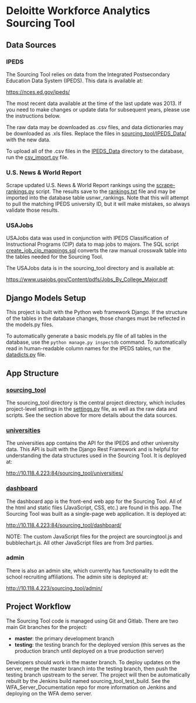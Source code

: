 Deloitte Workforce Analytics Sourcing Tool
===========================================

Data Sources
-------------

### IPEDS

The Sourcing Tool relies on data from the Integrated Postsecondary Education
Data System (IPEDS). This data is available at:

https://nces.ed.gov/ipeds/

The most recent data available at the time of the last update was 2013.
If you need to make changes or update data for subsequent years, please use
the instructions below.

The raw data may be downloaded as .csv files, and data dictionaries may be 
downloaded as .xls files. Replace the files in 
[sourcing_tool/IPEDS_Data/](sourcing_tool/IPEDS_Data/) with the new data.

To upload all of the .csv files in the [IPEDS_Data](sourcing_tool/IPEDS_Data/) 
directory to the database, run the 
[csv_import.py](sourcing_tool/csv_import.py) file.

### U.S. News & World Report

Scrape updated U.S. News & World Report rankings using the
[scrape-rankings.py](sourcing_tool/rankings/scrape_rankings.py) script. The 
results save to the [rankings.txt](sourcing_tool/rankings/rankings.txt) file 
and may be imported into the database table usnwr_rankings. Note that this will 
attempt to pull the matching IPEDS university ID, but it will make mistakes, so 
always validate those results.

### USAJobs

USAJobs data was used in conjunction with IPEDS Classification of Instructional
Programs (CIP) data to map jobs to majors. The SQL script
[create_job_cip_mappings.sql](sourcing_tool/sql/create_job_cip_mappings.sql) 
converts the raw manual crosswalk table into the tables needed for the 
Sourcing Tool.

The USAJobs data is in the sourcing_tool directory and is available at:

https://www.usajobs.gov/Content/pdfs/Jobs_By_College_Major.pdf

Django Models Setup
--------------------

This project is built with the Python web framework Django. If the structure
of the tables in the database changes, those changes must be reflected in the
models.py files.

To automatically generate a basic models.py file of all tables in the
database, use the `python manage.py inspectdb` command. To automatically read
in human-readable column names for the IPEDS tables, run the 
[datadicts.py](sourcing_tool/datadicts.py) file.

App Structure
--------------

### [sourcing_tool](sourcing_tool/)

The sourcing_tool directory is the central project directory, which includes
project-level settings in the [settings.py](sourcing_tool/settings.py) file, as 
well as the raw data and scripts. See the section above for more details about 
the data sources.

### [universities](universities/)

The universities app contains the API for the IPEDS and other university data.
This API is built with the Django Rest Framework and is helpful for
understanding the data structures used in the Sourcing Tool. It is deployed at:

http://10.118.4.223:84/sourcing_tool/universities/

### [dashboard](dashboard/)

The dashboard app is the front-end web app for the Sourcing Tool. All of the
html and static files (JavaScript, CSS, etc.) are found in this app. The
Sourcing Tool was built as a single-page web application. It is deployed at:

http://10.118.4.223:84/sourcing_tool/dashboard/

NOTE: The custom JavaScript files for the project are sourcingtool.js and
bubblechart.js. All other JavaScript files are from 3rd parties.

### admin

There is also an admin site, which currently has functionality to edit the 
school recruiting affiliations. The admin site is deployed at:

http://10.118.4.223/sourcing_tool/admin/

Project Workflow
-----------------

The Sourcing Tool code is managed using Git and Gitlab. There are two main Git
branches for the project:

- **master**: the primary development branch
- **testing**: the testing branch for the deployed version (this serves as the
  production branch until deployed on a true production server)

Developers should work in the master branch. To deploy updates on the server, 
merge the master branch into the testing branch, then push the testing branch 
upstream to the server. The project will then be automatically rebuilt by the 
Jenkins build named sourcing_tool_test_build. See the WFA_Server_Documentation 
repo for more information on Jenkins and deploying on the WFA demo server.

